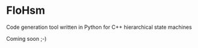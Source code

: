 # FloHsm
Code generation tool written in Python for C++ hierarchical state machines

Coming soon ;-)
